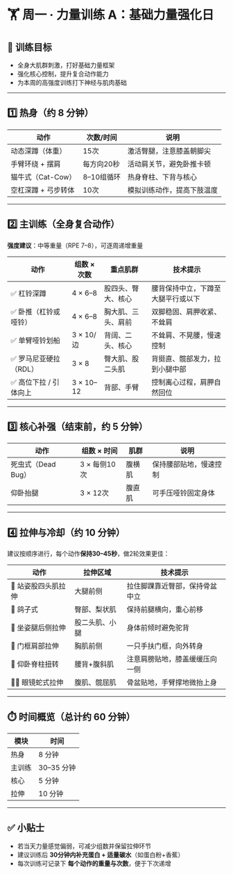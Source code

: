 # 🏋️ 周一 · 力量训练 A：基础力量强化日

## 🎯 训练目标

- 全身大肌群刺激，打好基础力量框架
- 强化核心控制，提升复合动作能力
- 为本周的高强度训练打下神经与肌肉基础

---

## 1️⃣ 热身（约 8 分钟）

| 动作                  | 次数/时间      | 说明                        |
| --------------------- | -------------- | --------------------------- |
| 动态深蹲（体重）      | 15次           | 激活臀腿，注意膝盖朝脚尖    |
| 手臂环绕 + 摆肩       | 每方向20秒     | 活动肩关节，避免卧推卡顿    |
| 猫牛式（Cat-Cow）       | 8–10组循环     | 热身脊柱、下背与核心        |
| 空杠深蹲 + 弓步转体   | 10次           | 模拟训练动作，提高下肢温度  |

---

## 2️⃣ 主训练（全身复合动作）

**强度建议**：中等重量（RPE 7–8），可逐周递增重量

| 动作                    | 组数 × 次数   | 重点肌群            | 技术提示                                 |
| ----------------------- | ------------- | ------------------- | ---------------------------------------- |
| ✅ 杠铃深蹲             | 4 × 6–8       | 股四头、臀大、核心  | 腰背保持中立，下蹲至大腿平行或以下       |
| ✅ 卧推（杠铃或哑铃）   | 4 × 6–8       | 胸大肌、三头、肩前  | 双脚稳固、肩胛收紧、不耸肩               |
| ✅ 单臂哑铃划船         | 3 × 10/边     | 背阔、二头、核心    | 不耸肩、不晃腰，慢速控制                 |
| ✅ 罗马尼亚硬拉（RDL）  | 3 × 8         | 臀大肌、股二头肌    | 背挺直、髋部发力，拉到小腿中部           |
| ✅ 高位下拉 / 引体向上  | 3 × 10–12     | 背部、手臂          | 控制离心过程，肩胛自然回位               |

---

## 3️⃣ 核心补强（结束前，约 5 分钟）

| 动作              | 组数 × 时间   | 肌群     | 说明                          |
| ----------------- | ------------- | -------- | ----------------------------- |
| 死虫式（Dead Bug）  | 3 × 每侧10次  | 腹横肌   | 保持腰部贴地，慢速控制        |
| 仰卧抬腿          | 3 × 12次      | 腹直肌   | 可手压哑铃固定身体            |

---

## 4️⃣ 拉伸与冷却（约 10 分钟）

建议按顺序进行，每个动作**保持30–45秒**，做2轮效果更佳：

| 动作                  | 拉伸区域          | 技术提示                               |
| --------------------- | ----------------- | -------------------------------------- |
| 🦵 站姿股四头肌拉伸   | 大腿前侧          | 拉住脚踝靠近臀部，保持骨盆中立         |
| 🧘 鸽子式             | 臀部、梨状肌      | 保持前腿横向，重心前移                 |
| 🙆 坐姿腿后侧拉伸     | 股二头肌、小腿    | 身体前倾时避免驼背                     |
| 💪 门框肩部拉伸       | 胸肌前侧          | 一只手扶门框，向外转身                 |
| 🔄 仰卧脊柱扭转       | 腰背+腹斜肌       | 注意肩膀贴地，膝盖缓缓压向一侧         |
| 🧘‍♂️ 眼镜蛇式拉伸      | 腹肌、髋屈肌      | 骨盆贴地，手臂撑地微抬上身             |

---

## ⏱️ 时间概览（总计约 60 分钟）

| 模块      | 时间          |
| --------- | ------------- |
| 热身      | 8 分钟        |
| 主训练    | 30–35 分钟    |
| 核心      | 5 分钟        |
| 拉伸      | 10 分钟       |

---

## ✅ 小贴士

- 若当天力量感觉偏弱，可减少组数并保留拉伸环节
- 建议训练后 **30分钟内补充蛋白 + 适量碳水**（如蛋白粉+香蕉）
- 每次训练可记录下 **每个动作的重量与次数**，便于下次递增
